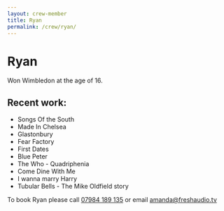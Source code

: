 ```yaml
---
layout: crew-member
title: Ryan
permalink: /crew/ryan/
---
```


# Ryan
Won Wimbledon at the age of 16.

## Recent work:
+ Songs Of the South
+ Made In Chelsea
+ Glastonbury
+ Fear Factory
+ First Dates
+ Blue Peter
+ The Who - Quadriphenia
+ Come Dine With Me
+ I wanna marry Harry
+ Tubular Bells - The Mike Oldfield story

To book Ryan please call [07984 189 135](tel:+447984189135) or email [amanda@freshaudio.tv](mailto:amanda@freshaudio.tv)